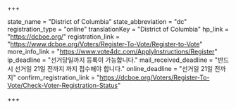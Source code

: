 +++

state_name = "District of Columbia"
state_abbreviation = "dc"
registration_type = "online"
translationKey = "District of Columbia"
hp_link = "https://dcboe.org/"
registration_link = "https://www.dcboe.org/Voters/Register-To-Vote/Register-to-Vote"
more_info_link = "https://www.vote4dc.com/ApplyInstructions/Register"
ip_deadline = "선거당일까지 등록이 가능합니다."
mail_received_deadline = "반드시 선거일 21일 전까지 까지 접수해야 합니다."
online_deadline = "선거일 21일 전까지"
confirm_registration_link = "https://dcboe.org/Voters/Register-To-Vote/Check-Voter-Registration-Status"

+++